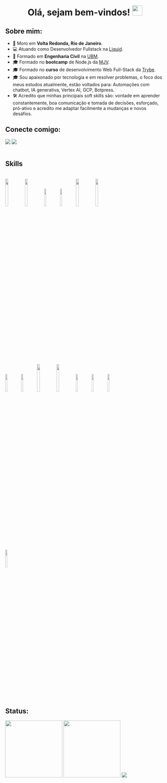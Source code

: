 <h1 align="center">Olá, sejam bem-vindos! <img src="https://media.giphy.com/media/hvRJCLFzcasrR4ia7z/giphy.gif" width="32"></h1>


## Sobre mim:

- 🏡 Moro em **Volta Redonda, Rio de Janeiro**.
- 💻 Atuando como Desenvolvedor Fullstack na [Liquid](https://www.askliquid.com/).
- 🏢 Formado em **Engenharia Civil** na [UBM](https://www.ubm.br/).
- 🎓 Formado no **bootcamp** de Node.js da [MJV](https://www.mjvinnovation.com/pt-br/).
- 🎓 Formado no **curso** de desenvolvimento Web Full-Stack da [Trybe](https://www.betrybe.com/).
- 🎓 Sou apaixonado por tecnologia e em resolver problemas, o foco dos meus estudos atualmente, estão voltados para: Automações com chatbot, IA generativa, Vertex AI, GCP, Botpress.
- 🛠️ Acredito que minhas principais soft skills são: vontade em aprender constantemente, boa comunicação e tomada de decisões, esforçado, pró-ativo e acredito me adaptar facilmente a mudanças e novos desáfios.

## Conecte comigo:

<div>      
  <a href="https://www.linkedin.com/in/gabriel-pereira-antunes" target="_blank"><img src="https://img.icons8.com/fluency/48/000000/linkedin.png"            target="_blank"></a>  
  <a href="mailto:gabrielja2antunes@gmail.com"><img src="https://img.icons8.com/fluency/48/000000/apple-mail.png" target="_blank"></a>     
<div>
<br/>
   
 
## Skills
   
<div style="display: inline-block"><br/>
   <img width="15%" src="https://www.vectorlogo.zone/logos/javascript/javascript-ar21.svg">
   <img width="15%" src="https://www.vectorlogo.zone/logos/typescriptlang/typescriptlang-ar21.svg">
   <img width="12%" src="https://www.vectorlogo.zone/logos/reactjs/reactjs-ar21.svg">
   <img width="12%" src="https://www.vectorlogo.zone/logos/mysql/mysql-ar21.svg">
   <img width="15%" src="https://www.vectorlogo.zone/logos/mongodb/mongodb-ar21.svg">
   <img width="15%" src="https://www.vectorlogo.zone/logos/docker/docker-ar21.svg">  
   <img width="12%" src="https://www.vectorlogo.zone/logos/nodejs/nodejs-ar21.svg">
   <img width="12%" src="https://www.vectorlogo.zone/logos/expressjs/expressjs-ar21.svg">
   <img width="15%" src="https://www.vectorlogo.zone/logos/npmjs/npmjs-ar21.svg">
   <img width="15%" src="https://www.vectorlogo.zone/logos/python/python-horizontal.svg">
   <img width="12%" src="https://www.vectorlogo.zone/logos/jestjsio/jestjsio-ar21.svg">
   <img width="12%" src="https://www.vectorlogo.zone/logos/mochajs/mochajs-ar21.svg">
   <img width="12%" src="https://www.vectorlogo.zone/logos/chaijs/chaijs-ar21.svg">
   <img width="12%" src="https://www.vectorlogo.zone/logos/nestjs/nestjs-ar21.svg"> 
 
  
<div>
 

 ## Status:
  
  <div align="center">
    <img height="180em" src="https://github-readme-stats-git-masterrstaa-rickstaa.vercel.app/api?username=gabrielJa2&show_icons=true&theme=tokyonight&include_all_commits=true&count_private=true"/>
    <img height="180em" src="https://github-readme-stats-git-masterrstaa-rickstaa.vercel.app/api/top-langs/?username=Gabrielja2&layout=compact&theme=tokyonight&hide=shell,PowerShell&e&count_private=true"/>
    <img src="https://github.com/user-attachments/assets/b805889f-08aa-4a81-be18-8cfa8a071c20"/> 
  </div>

<!-- 
![GitHub stats](https://github-readme-stats.vercel.app/api?username=Gabrielja2&show_icons=true&theme=tokyonight&include_all_commits=true&count_private=true)
  
![Top Langs](https://github-readme-stats.vercel.app/api/top-langs?username=Gabrielja2&layout=compact&theme=tokyonight&hide=python,shell,PowerShell&show_owner=true&include_all_commits=true&count_private=true)

![Github streak](https://github-readme-streak-stats.herokuapp.com/?user=Gabrielja2&theme=tokyonight) -->
